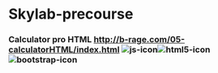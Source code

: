 # Skylab-precourse

### Calculator pro HTML http://b-rage.com/05-calculatorHTML/index.html    ![js-icon](https://user-images.githubusercontent.com/17782853/37998724-16f97372-3220-11e8-8132-819dcca14256.png)![html5-icon](https://user-images.githubusercontent.com/17782853/37998580-5f72cd70-321f-11e8-99a5-75bbb373b19b.png)![bootstrap-icon](https://user-images.githubusercontent.com/17782853/37999566-c2aa3726-3223-11e8-852d-b2beda027def.png)



